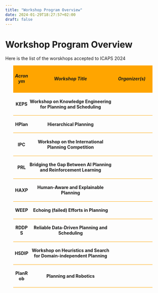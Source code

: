 ```yaml
---
title: "Workshop Program Overview"
date: 2024-01-29T18:27:57+02:00
draft: false
---
```

# Workshop Program Overview

Here is the list of the worskhops accepted to ICAPS 2024


<div style="width: 90%; margin: 2%; margin-left: 5%;">

 <div style="width: 95%; padding: 1%; background-color: orange;">
 	<div style="display:inline-block; width: 10%; text-align:center; vertical-align: middle;">
 		<h5>Acronym</h5>
 	</div>
 	<div style="display:inline-block; width: 60%; text-align:center; vertical-align: middle;">
 		<h5>Workshop Title</h5>
 	</div>
 	<div style="display:inline-block; width: 28%; text-align:center; vertical-align: middle;">
 		<h5>Organizer(s)</h5>
 	</div>
 </div>
 
  <div style="width: 95%; padding: 1%; border-bottom: 1px solid orange">
 	<div style="display:inline-block; width: 10%; text-align:center; vertical-align: middle;">
 		<!-- <p><a href="/program/workshops/keps" target="_blank">KEPS</a></p> -->
		<p><strong>KEPS</strong></p>
 	</div>
 	<div style="display:inline-block; width: 60%; text-align:center; vertical-align: middle;">
 		<p><strong>Workshop on Knowledge Engineering for Planning and Scheduling</strong></p>
 	</div>
 	<!-- <div style="display:inline-block; width: 28%; text-align:center; vertical-align: middle;">
 		<p>TBD</p>
 	</div> -->
 </div>
 
 <div style="width: 95%; padding: 1%; border-bottom: 1px solid orange">
 	<div style="display:inline-block; width: 10%; text-align:center; vertical-align: middle;">
 		<!-- <p><a href="/program/workshops/hplan" target="_blank">HPlan</a></p> -->
		<p><strong>HPlan</strong></p>
 	</div>
 	<div style="display:inline-block; width: 60%; text-align:center; vertical-align: middle;">
 		<p><strong>Hierarchical Planning</strong></p>
 	</div>
 	<!-- <div style="display:inline-block; width: 28%; text-align:center; vertical-align: middle;">
 		<p>TBD</p>
 	</div> -->
 </div>
  
 <div style="width: 95%; padding: 1%; border-bottom: 1px solid orange">
 	<div style="display:inline-block; width: 10%; text-align:center; vertical-align: middle;">
 		<!-- <p><a href="/program/workshops/ipc" target="_blank">IPC</a></p> -->
		<p><strong>IPC</strong></p>
 	</div>
 	<div style="display:inline-block; width: 60%; text-align:center; vertical-align: middle;">
 		<p><strong>Workshop on the International Planning Competition</strong></p>
 	</div>
 	<!-- <div style="display:inline-block; width: 28%; text-align:center; vertical-align: middle;">
 		<p>TBD</p>
 	</div> -->
 </div>

 
 <div style="width: 95%; padding: 1%; border-bottom: 1px solid orange">
 	<div style="display:inline-block; width: 10%; text-align:center; vertical-align: middle;">
 		<!-- <p><a href="/program/workshops/prl" target="_blank">PRL</a></p> -->
		<p><strong>PRL</strong></p>
 	</div>
 	<div style="display:inline-block; width: 60%; text-align:center; vertical-align: middle;">
 		<p><strong>Bridging the Gap Between AI Planning and Reinforcement Learning</strong></p>
 	</div>
 	<!-- <div style="display:inline-block; width: 28%; text-align:center; vertical-align: middle;">
 		<p>TBD</p>
 	</div> -->
 </div>
  
 <div style="width: 95%; padding: 1%; border-bottom: 1px solid orange">
 	<div style="display:inline-block; width: 10%; text-align:center; vertical-align: middle;">
 		<!-- <p><a href="/program/workshops/haxp" target="_blank">HAXP</a></p> -->
		<p><strong>HAXP</strong></p>
 	</div>
 	<div style="display:inline-block; width: 60%; text-align:center; vertical-align: middle;">
 		<p><strong>Human-Aware and Explainable Planning</strong></p>
 	</div>
 	<!-- <div style="display:inline-block; width: 28%; text-align:center; vertical-align: middle;">
 		<p>TBD</p>
 	</div> -->
 </div>

 
 <div style="width: 95%; padding: 1%; border-bottom: 1px solid orange">
 	<div style="display:inline-block; width: 10%; text-align:center; vertical-align: middle;">
 		<!-- <p><a href="/program/workshops/weep" target="_blank">WEEP</a></p> -->
		<p><strong>WEEP</strong></p>
 	</div>
 	<div style="display:inline-block; width: 60%; text-align:center; vertical-align: middle;">
 		<p><strong>Echoing (failed) Efforts in Planning</strong></p>
 	</div>
 	<!-- <div style="display:inline-block; width: 28%; text-align:center; vertical-align: middle;">
 		<p>TBD</p>
 	</div> -->
 </div>

 
 <div style="width: 95%; padding: 1%; border-bottom: 1px solid orange">
 	<div style="display:inline-block; width: 10%; text-align:center; vertical-align: middle;">
 		<!-- <p><a href="/program/workshops/rddps" target="_blank">RDDPS</a></p> -->
		<p><strong>RDDPS</strong></p>
 	</div>
 	<div style="display:inline-block; width: 60%; text-align:center; vertical-align: middle;">
 		<p><strong>Reliable Data-Driven Planning and Scheduling</strong></p>
 	</div>
 	<!-- <div style="display:inline-block; width: 28%; text-align:center; vertical-align: middle;">
 		<p>TBD</p>
 	</div> -->
 </div> 
 
 <div style="width: 95%; padding: 1%; border-bottom: 1px solid orange">
 	<div style="display:inline-block; width: 10%; text-align:center; vertical-align: middle;">
 		<!-- <p><a href="/program/workshops/hsdip" target="_blank">HSDIP</a></p> -->
		<p><strong>HSDIP</strong></p>
 	</div>
 	<div style="display:inline-block; width: 60%; text-align:center; vertical-align: middle;">
 		<p><strong>Workshop on Heuristics and Search for Domain-independent Planning</strong></p>
 	</div>
 	<!-- <div style="display:inline-block; width: 28%; text-align:center; vertical-align: middle;">
 		<p>TBD</p>
 	</div> -->
 </div>
 <div style="width: 95%; padding: 1%; border-bottom: 1px solid orange">
 	<div style="display:inline-block; width: 10%; text-align:center; vertical-align: middle;">
 		<!-- <p><a href="/program/workshops/planrob" target="_blank">PlanRob</a></p> -->
		<p><strong>PlanRob</strong></p>
 	</div>
 	<div style="display:inline-block; width: 60%; text-align:center; vertical-align: middle;">
 		<p><strong>Planning and Robotics</strong></p>
 	</div>
 	<!-- <div style="display:inline-block; width: 28%; text-align:center; vertical-align: middle;">
 		<p>TBD</p>
 	</div> -->
 </div>


</div>


